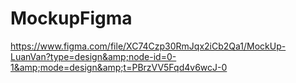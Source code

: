 # MockupFigma
https://www.figma.com/file/XC74Czp30RmJqx2iCb2Qa1/MockUp-LuanVan?type=design&amp;node-id=0-1&amp;mode=design&amp;t=PBrzVV5Fqd4v6wcJ-0
